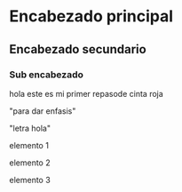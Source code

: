 # Encabezado principal

## Encabezado secundario

### Sub encabezado

hola este es mi primer repasode cinta roja

"para dar enfasis"

"letra hola"

elemento 1

elemento 2

elemento 3
